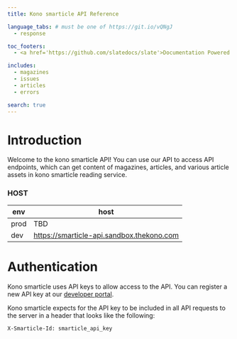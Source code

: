 ```yaml
---
title: Kono smarticle API Reference

language_tabs: # must be one of https://git.io/vQNgJ
  - response

toc_footers:
  - <a href='https://github.com/slatedocs/slate'>Documentation Powered by Slate</a>

includes:
  - magazines
  - issues
  - articles
  - errors

search: true
---
```


# Introduction

Welcome to the kono smarticle API! You can use our API to access API endpoints, which can get content of magazines, articles, and various article assets in kono smarticle reading service.

### HOST

env | host
--- | -----------
prod | TBD
dev  | https://smarticle-api.sandbox.thekono.com

# Authentication

Kono smarticle uses API keys to allow access to the API. You can register a new API key at our [developer portal](http://example.com/developers).

Kono smarticle expects for the API key to be included in all API requests to the server in a header that looks like the following:

`X-Smarticle-Id: smarticle_api_key`
